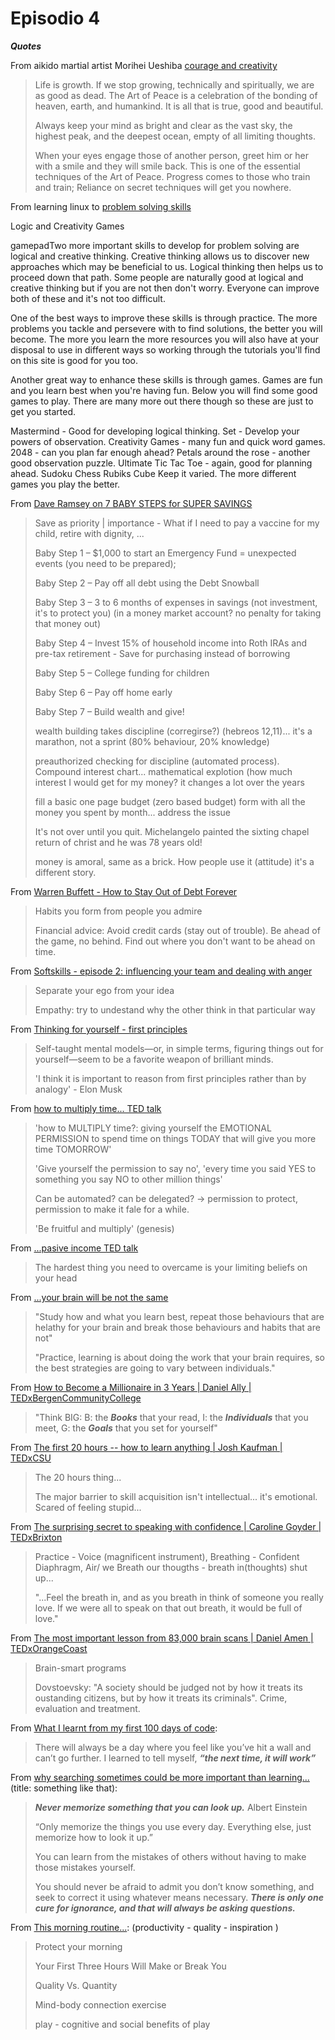 # Episodio 4

***Quotes***

From aikido martial artist Morihei Ueshiba [courage and creativity](https://medium.com/personal-growth/how-to-build-your-courage-and-creativity-with-the-aikido-philosophy-d41b451b0e43)

>  Life is growth. If we stop growing, technically and spiritually, we are as good as dead. The Art of Peace is a celebration of the bonding of heaven, earth, and humankind. It is all that is true, good and beautiful.
>  
>  Always keep your mind as bright and clear as the vast sky, the highest peak, and the deepest ocean, empty of all limiting thoughts.
>  
>  When your eyes engage those of another person, greet him or her with a smile and they will smile back. This is one of the essential techniques of the Art of Peace.
>  Progress comes to those who train and train; Reliance on secret techniques will get you nowhere.


From learning linux to [problem solving skills](https://ryanstutorials.net/problem-solving-skills/)

Logic and Creativity Games

gamepadTwo more important skills to develop for problem solving are logical and creative thinking. Creative thinking allows us to discover new approaches which may be beneficial to us. Logical thinking then helps us to proceed down that path. Some people are naturally good at logical and creative thinking but if you are not then don't worry. Everyone can improve both of these and it's not too difficult.

One of the best ways to improve these skills is through practice. The more problems you tackle and persevere with to find solutions, the better you will become. The more you learn the more resources you will also have at your disposal to use in different ways so working through the tutorials you'll find on this site is good for you too.

Another great way to enhance these skills is through games. Games are fun and you learn best when you're having fun. Below you will find some good games to play. There are many more out there though so these are just to get you started.

Mastermind - Good for developing logical thinking.
Set - Develop your powers of observation.
Creativity Games - many fun and quick word games.
2048 - can you plan far enough ahead?
Petals around the rose - another good observation puzzle.
Ultimate Tic Tac Toe - again, good for planning ahead.
Sudoku
Chess
Rubiks Cube
Keep it varied. The more different games you play the better.


From [Dave Ramsey on 7 BABY STEPS for SUPER SAVINGS](https://www.youtube.com/watch?v=aGueh1idszA)

>  Save as priority | importance - What if I need to pay a vaccine for my child, retire with dignity, ...
>  
>  Baby Step 1 – $1,000 to start an Emergency Fund = unexpected events (you need to be prepared); 
>  
>  Baby Step 2 – Pay off all debt using the Debt Snowball
>  
>  Baby Step 3 – 3 to 6 months of expenses in savings (not investment, it's to protect you) (in a money market account? no penalty for taking that money out)
>  
>  Baby Step 4 – Invest 15% of household income into Roth IRAs and pre-tax retirement - Save for purchasing instead of borrowing
>  
>  Baby Step 5 – College funding for children
>  
>  Baby Step 6 – Pay off home early
>  
>  Baby Step 7 – Build wealth and give!
>  
>  wealth building takes discipline (corregirse?) (hebreos 12,11)... it's a marathon, not a sprint (80% behaviour, 20% knowledge)
>  
>  
>  preauthorized checking for discipline (automated process). Compound interest chart... mathematical explotion (how much interest I would get for my money? it changes a lot over the years
>  
>  fill a basic one page budget (zero based budget) form with all the money you spent by month... address the issue
>  
>  It's not over until you quit. Michelangelo painted the sixting chapel return of christ and he was 78 years old!
>  
>  money is amoral, same as a brick. How people use it (attitude) it's a different story.

From [Warren Buffett - How to Stay Out of Debt Forever](https://www.youtube.com/watch?v=UWzNsxRyvew)

>  Habits you form from people you admire
>  
>  Financial advice: Avoid credit cards (stay out of trouble). Be ahead of the game, no behind. Find out where you don't want to be ahead on time.

From [Softskills - episode 2: influencing your team and dealing with anger](https://softskills.audio/2016/03/14/episode-2-influencing-your-team-and-dealing-with-anger/)

>  Separate your ego from your idea
>  
>  Empathy: try to undestand why the other think in that particular way

From [Thinking for yourself - first principles](http://jamesclear.com/first-principles)

>  Self-taught mental models—or, in simple terms, figuring things out for yourself—seem to be a favorite weapon of brilliant minds.
>  
>  'I think it is important to reason from first principles rather than by analogy' - Elon Musk


From [how to multiply time... TED talk](https://www.youtube.com/watch?v=y2X7c9TUQJ8)

> 'how to MULTIPLY time?: giving yourself the EMOTIONAL PERMISSION to spend time on things TODAY that will give you more time TOMORROW'
> 
> 'Give yourself the permission to say no', 'every time you said YES to something you say NO to other million things'
> 
> Can be automated? can be delegated? -> permission to protect, permission to make it fale for a while.
> 
> 'Be fruitful and multiply' (genesis)

From [...pasive income TED talk](https://www.youtube.com/watch?v=fDCAPOTnBIo)

> The hardest thing you need to overcame is your limiting beliefs on your head

From [...your brain will be not the same](https://www.youtube.com/watch?v=LNHBMFCzznE)

> "Study how and what you learn best, repeat those behaviours that are helathy for your brain and break those behaviours and habits that are not"
> 
> "Practice, learning is about doing the work that your brain requires, so the best strategies are going to vary between individuals."

From [How to Become a Millionaire in 3 Years | Daniel Ally | TEDxBergenCommunityCollege](https://www.youtube.com/watch?v=jvBaRf9LHDs)

> "Think BIG: B: the ***Books*** that your read, I: the ***Individuals*** that you meet, G: the ***Goals*** that you set for yourself"

From [The first 20 hours -- how to learn anything | Josh Kaufman | TEDxCSU](https://www.youtube.com/watch?v=5MgBikgcWnY)

> The 20 hours thing...
> 
> The major barrier to skill acquisition isn't intellectual... it's emotional. Scared of feeling stupid...

From [The surprising secret to speaking with confidence | Caroline Goyder | TEDxBrixton](https://www.youtube.com/watch?v=a2MR5XbJtXU)

> Practice - Voice (magnificent instrument), Breathing - Confident Diaphragm, Air/ we Breath our thougths - breath in(thoughts) shut up...
> 
> "...Feel the breath in, and as you breath in think of someone you really love. If we were all to speak on that out breath, it would be full of love."

From [The most important lesson from 83,000 brain scans | Daniel Amen | TEDxOrangeCoast](https://www.youtube.com/watch?v=esPRsT-lmw8)

> Brain-smart programs
> 
> Dovstoevsky: "A society should be judged not by how it treats its oustanding citizens, but by how it treats its criminals". Crime, evaluation and treatment.

From [What I learnt from my first 100 days of code]:

> There will always be a day where you feel like you’ve hit a wall and can’t go further. I learned to tell myself, ***“the next time, it will work”***

From [why searching sometimes could be more important than learning...] (title: something like that):

> ***Never memorize something that you can look up.*** Albert Einstein
> 
> “Only memorize the things you use every day. Everything else, just memorize how to look it up.”
> 
> You can learn from the mistakes of others without having to make those mistakes yourself.
> 
> You should never be afraid to admit you don’t know something, and seek to correct it using whatever means necessary.
***There is only one cure for ignorance, and that will always be asking questions.***

From [This morning routine...]: (productivity - quality - inspiration )

> Protect your morning
> 
> Your First Three Hours Will Make or Break You
> 
> Quality Vs. Quantity
> 
> Mind-body connection exercise
> 
> play - cognitive and social benefits of play





[What I learnt from my first 100 days of code]: <https://medium.freecodecamp.com/what-i-learned-from-my-first-100daysofcode-13ac805ff0a9>

[why searching sometimes could be more important than learning...]: <https://medium.freecodecamp.com/google-not-learn-not-why-searching-can-be-better-than-knowing-79838f7a0f06>

[This morning routine...]: <https://journal.thriveglobal.com/this-morning-routine-will-save-you-20-hours-per-week-4ee620a3b135>
